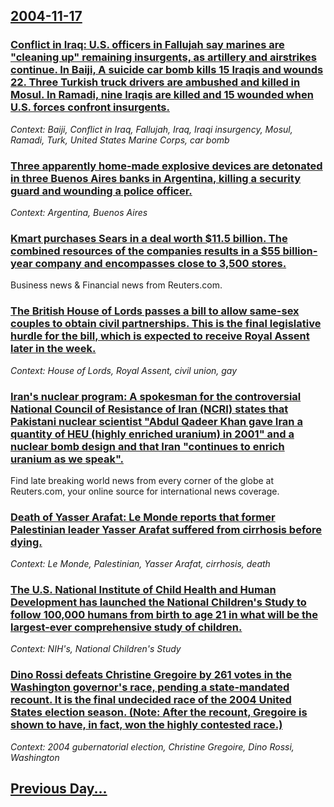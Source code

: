 ## [2004-11-17](/news/2004/11/17/index.md)

### [ Conflict in Iraq: U.S. officers in Fallujah say marines are "cleaning up" remaining insurgents, as artillery and airstrikes continue. In Baiji, A suicide car bomb kills 15 Iraqis and wounds 22. Three Turkish truck drivers are ambushed and killed in Mosul. In Ramadi, nine Iraqis are killed and 15 wounded when U.S. forces confront insurgents. ](/news/2004/11/17/conflict-in-iraq-u-s-officers-in-fallujah-say-marines-are-cleaning-up-remaining-insurgents-as-artillery-and-airstrikes-continue-in-ba.md)
_Context: Baiji, Conflict in Iraq, Fallujah, Iraq, Iraqi insurgency, Mosul, Ramadi, Turk, United States Marine Corps, car bomb_

### [ Three apparently home-made explosive devices are detonated in three Buenos Aires banks in Argentina, killing a security guard and wounding a police officer. ](/news/2004/11/17/three-apparently-home-made-explosive-devices-are-detonated-in-three-buenos-aires-banks-in-argentina-killing-a-security-guard-and-wounding.md)
_Context: Argentina, Buenos Aires_

### [ Kmart purchases Sears in a deal worth $11.5 billion. The combined resources of the companies results in a $55 billion-year company and encompasses close to 3,500 stores. ](/news/2004/11/17/kmart-purchases-sears-in-a-deal-worth-11-5-billion-the-combined-resources-of-the-companies-results-in-a-55-billion-year-company-and-enco.md)
Business news & Financial news from Reuters.com.

### [ The British House of Lords passes a bill to allow same-sex couples to obtain civil partnerships. This is the final legislative hurdle for the bill, which is expected to receive Royal Assent later in the week.](/news/2004/11/17/the-british-house-of-lords-passes-a-bill-to-allow-same-sex-couples-to-obtain-civil-partnerships-this-is-the-final-legislative-hurdle-for-t.md)
_Context: House of Lords, Royal Assent, civil union, gay_

### [ Iran's nuclear program: A spokesman for the controversial National Council of Resistance of Iran (NCRI) states that Pakistani nuclear scientist "Abdul Qadeer Khan gave Iran a quantity of HEU (highly enriched uranium) in 2001" and a nuclear bomb design and that Iran "continues to enrich uranium as we speak". ](/news/2004/11/17/iran-s-nuclear-program-a-spokesman-for-the-controversial-national-council-of-resistance-of-iran-ncri-states-that-pakistani-nuclear-scien.md)
Find late breaking world news from every corner of the globe at Reuters.com, your online source for international news coverage.

### [ Death of Yasser Arafat: Le Monde reports that former Palestinian leader Yasser Arafat suffered from cirrhosis before dying. ](/news/2004/11/17/death-of-yasser-arafat-le-monde-reports-that-former-palestinian-leader-yasser-arafat-suffered-from-cirrhosis-before-dying.md)
_Context: Le Monde, Palestinian, Yasser Arafat, cirrhosis, death_

### [ The U.S. National Institute of Child Health and Human Development has launched the National Children's Study to follow 100,000 humans from birth to age 21 in what will be the largest-ever comprehensive study of children. ](/news/2004/11/17/the-u-s-national-institute-of-child-health-and-human-development-has-launched-the-national-children-s-study-to-follow-100-000-humans-from.md)
_Context: NIH's, National Children's Study_

### [ Dino Rossi defeats Christine Gregoire by 261 votes in the Washington governor's race, pending a state-mandated recount. It is the final undecided race of the 2004 United States election season. (Note: After the recount, Gregoire is shown to have, in fact, won the highly contested race.)](/news/2004/11/17/dino-rossi-defeats-christine-gregoire-by-261-votes-in-the-washington-governor-s-race-pending-a-state-mandated-recount-it-is-the-final-und.md)
_Context: 2004 gubernatorial election, Christine Gregoire, Dino Rossi, Washington_

## [Previous Day...](/news/2004/11/16/index.md)

